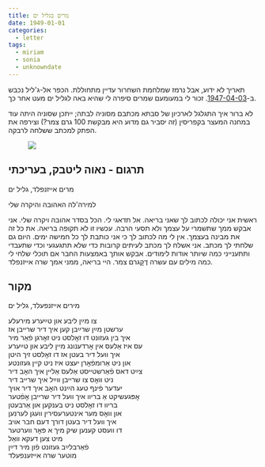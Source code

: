 ```yaml
---
title: מרים בגליל ים
date: 1949-01-01
categories:
  - letter
tags:
  - miriam
  - sonia
  - unknowndate
---
```


תאריך לא ידוע, אבל נרמז שמלחמת השחרור עדיין מתחוללת. הכפר אל-ג'ליל נכבש
ב-[1947-04-03](https://en.wikipedia.org/wiki/Ijlil_al-Shamaliyya).
זכור לי במעומעם שמרים סיפרה לי שהיא באה לגליל ים מעט אחר כך.

לא ברור איך התגלגל לארכיון של סבתא מכתבם מסוניה לבתה; ייתכן שסוניה היתה עוד במחנה המעצר בקפריסין
(זה יסביר גם מדוע היא מבקשת 100 גרם צמר?) וצירפה את הפתק למכתב ששלחה לרבקה.

<figure class="half">
    <a  href="/pupko-papers/assets/images/1949-01-01-miriam-glil-yam.jpg">
    <img src="/pupko-papers/assets/images/1949-01-01-miriam-glil-yam.jpg"></a>
</figure>

## תרגום - נאוה ליטבק, בעריכתי


מרים אייזנפלד, גליל ים

למירה'לה האהובה והיקרה שלי

ראשית אני יכולה לכתוב לך שאני בריאה. אל תדאגי לי. הכל בסדר אהובה ויקרה שלי.
אני אבקש ממך שתשמרי על עצמך ולא תסעי הרבה. עכשיו זו לא תקופה בריאה.
את כל זה את מבינה בעצמך. אין לי מה לכתוב לך כי אני כותבת לך כל חמישה ימים.
היום גם שלחתי לך מכתב. אני אשלח לך מכתב לעיתים קרובות כדי שלא תתגעגעי וכדי
שתעבדי ותתענייני כמה שיותר אודות לימודים. אבקש אותך באמצעות החבר אם תוכלי
שלחי לי כמה מילים עם עשרה דֶקׇגרם צמר.
היי בריאה, ממני אמך שרה אייזנפלד.

## מקור

מירים אייזנפעלד, גליל ים  
  
צו מײַן ליבע און טײַערע מירעלע  
ערשטן מײַן שרײַבן קען איך דיר שרייבן אז   
איך בין געזונט דו זאׇלסט ניט זאׇרגן פֿאַר מיר  
עס איז אַלעס אין אׇרדענונג מיין ליבע און טײַערע  
איך וועל דיר בעטן אז דו זאׇלסט זיך היטן  
און ניט אַרומפֿאׇרן  יעצט איז ניט קיין געזונטע  
צײַט דאס פֿאַרשטייסט אַלעס אַליין איך האׇב דיר  
ניט וואׇס צו שרייבן ווײַל איך שרייב דיר  
יעדער פֿינף טעג הײַנט האׇב איך דיר אויך  
אׇפּגעשיקט  אַ בריוו איך וועל דיר שרייבן אׇפֿטער  
בריוו דו זאׇלסט ניט בענקען און אַרבעטן  
און וואׇס מער אינטערעסירין  וועגן לערנען   
איך וועל דיר בעטן דורך דעם חבר אויב  
דו וועסט קענען שיק מיך א פּאׇר ווערטער   
מיט צען דעקא וואַל  
פֿאַרבלײַב געזונט פֿון מיר דײַן  
מוטער שרה אייזענפעלד  
